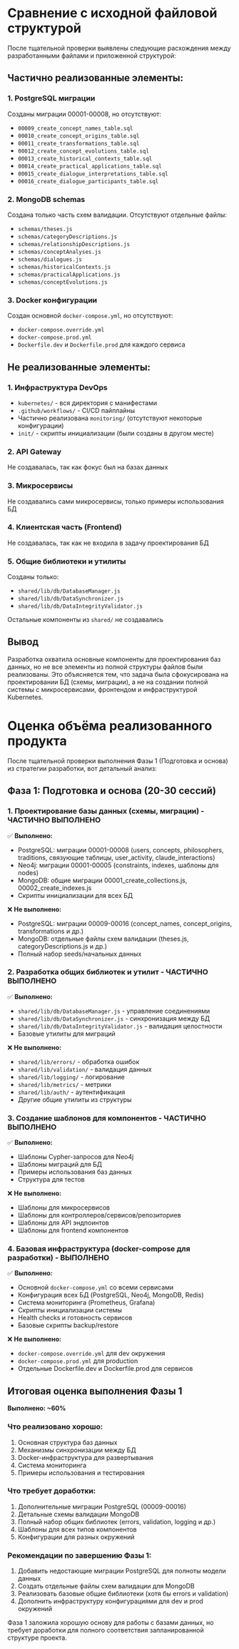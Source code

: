 # Сравнение с исходной файловой структурой

После тщательной проверки выявлены следующие расхождения между разработанными файлами и приложенной структурой:

## Частично реализованные элементы:

### 1. PostgreSQL миграции
Созданы миграции 00001-00008, но отсутствуют:
- `00009_create_concept_names_table.sql`
- `00010_create_concept_origins_table.sql`
- `00011_create_transformations_table.sql`
- `00012_create_concept_evolutions_table.sql`
- `00013_create_historical_contexts_table.sql`
- `00014_create_practical_applications_table.sql`
- `00015_create_dialogue_interpretations_table.sql`
- `00016_create_dialogue_participants_table.sql`

### 2. MongoDB schemas
Создана только часть схем валидации. Отсутствуют отдельные файлы:
- `schemas/theses.js`
- `schemas/categoryDescriptions.js`
- `schemas/relationshipDescriptions.js`
- `schemas/conceptAnalyses.js`
- `schemas/dialogues.js`
- `schemas/historicalContexts.js`
- `schemas/practicalApplications.js`
- `schemas/conceptEvolutions.js`

### 3. Docker конфигурации
Создан основной `docker-compose.yml`, но отсутствуют:
- `docker-compose.override.yml`
- `docker-compose.prod.yml`
- `Dockerfile.dev` и `Dockerfile.prod` для каждого сервиса

## Не реализованные элементы:

### 1. Инфраструктура DevOps
- `kubernetes/` - вся директория с манифестами
- `.github/workflows/` - CI/CD пайплайны
- Частично реализована `monitoring/` (отсутствуют некоторые конфигурации)
- `init/` - скрипты инициализации (были созданы в другом месте)

### 2. API Gateway
Не создавалась, так как фокус был на базах данных

### 3. Микросервисы
Не создавались сами микросервисы, только примеры использования БД

### 4. Клиентская часть (Frontend)
Не создавалась, так как не входила в задачу проектирования БД

### 5. Общие библиотеки и утилиты
Созданы только:
- `shared/lib/db/DatabaseManager.js`
- `shared/lib/db/DataSynchronizer.js` 
- `shared/lib/db/DataIntegrityValidator.js`

Остальные компоненты из `shared/` не создавались

## Вывод

Разработка охватила основные компоненты для проектирования баз данных, но не все элементы из полной структуры файлов были реализованы. Это объясняется тем, что задача была сфокусирована на проектировании БД (схемы, миграции), а не на создании полной системы с микросервисами, фронтендом и инфраструктурой Kubernetes.

# Оценка объёма реализованного продукта

После тщательной проверки выполнения Фазы 1 (Подготовка и основа) из стратегии разработки, вот детальный анализ:

## Фаза 1: Подготовка и основа (20-30 сессий)

### 1. Проектирование базы данных (схемы, миграции) - ЧАСТИЧНО ВЫПОЛНЕНО

✅ **Выполнено:**
- PostgreSQL: миграции 00001-00008 (users, concepts, philosophers, traditions, связующие таблицы, user_activity, claude_interactions)
- Neo4j: миграции 00001-00005 (constraints, indexes, шаблоны для nodes)
- MongoDB: общие миграции 00001_create_collections.js, 00002_create_indexes.js
- Скрипты инициализации для всех БД

❌ **Не выполнено:**
- PostgreSQL: миграции 00009-00016 (concept_names, concept_origins, transformations и др.)
- MongoDB: отдельные файлы схем валидации (theses.js, categoryDescriptions.js и др.)
- Полный набор seeds/начальных данных

### 2. Разработка общих библиотек и утилит - ЧАСТИЧНО ВЫПОЛНЕНО

✅ **Выполнено:**
- `shared/lib/db/DatabaseManager.js` - управление соединениями
- `shared/lib/db/DataSynchronizer.js` - синхронизация между БД
- `shared/lib/db/DataIntegrityValidator.js` - валидация целостности
- Базовые утилиты для миграций

❌ **Не выполнено:**
- `shared/lib/errors/` - обработка ошибок
- `shared/lib/validation/` - валидация данных
- `shared/lib/logging/` - логирование
- `shared/lib/metrics/` - метрики
- `shared/lib/auth/` - аутентификация
- Другие общие утилиты из структуры

### 3. Создание шаблонов для компонентов - ЧАСТИЧНО ВЫПОЛНЕНО

✅ **Выполнено:**
- Шаблоны Cypher-запросов для Neo4j
- Шаблоны миграций для БД
- Примеры использования баз данных
- Структура для тестов

❌ **Не выполнено:**
- Шаблоны для микросервисов
- Шаблоны для контроллеров/сервисов/репозиториев
- Шаблоны для API эндпоинтов
- Шаблоны для frontend компонентов

### 4. Базовая инфраструктура (docker-compose для разработки) - ВЫПОЛНЕНО

✅ **Выполнено:**
- Основной `docker-compose.yml` со всеми сервисами
- Конфигурация всех БД (PostgreSQL, Neo4j, MongoDB, Redis)
- Система мониторинга (Prometheus, Grafana)
- Скрипты инициализации системы
- Health checks и готовность сервисов
- Базовые скрипты backup/restore

❌ **Не выполнено:**
- `docker-compose.override.yml` для dev окружения
- `docker-compose.prod.yml` для production
- Отдельные Dockerfile.dev и Dockerfile.prod для сервисов

## Итоговая оценка выполнения Фазы 1

**Выполнено: ~60%**

### Что реализовано хорошо:
1. Основная структура баз данных
2. Механизмы синхронизации между БД
3. Docker-инфраструктура для развертывания
4. Система мониторинга
5. Примеры использования и тестирования

### Что требует доработки:
1. Дополнительные миграции PostgreSQL (00009-00016)
2. Детальные схемы валидации MongoDB
3. Полный набор общих библиотек (errors, validation, logging и др.)
4. Шаблоны для всех типов компонентов
5. Конфигурации для разных окружений

### Рекомендации по завершению Фазы 1:
1. Добавить недостающие миграции PostgreSQL для полноты модели данных
2. Создать отдельные файлы схем валидации для MongoDB
3. Реализовать базовые общие библиотеки (хотя бы errors и validation)
4. Дополнить инфраструктуру конфигурациями для dev и prod окружений

Фаза 1 заложила хорошую основу для работы с базами данных, но требует доработки для полного соответствия запланированной структуре проекта.
